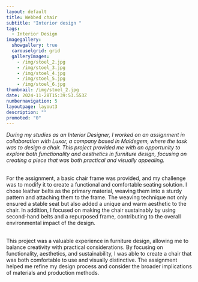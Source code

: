 ```yaml
---
layout: default
title: Webbed chair
subtitle: "Interior design "
tags:
  - Interior Design
imagegallery:
  showgallery: true
  carouselgrid: grid
  galleryImages:
    - /img/stoel_2.jpg
    - /img/stoel_3.jpg
    - /img/stoel_4.jpg
    - /img/stoel_5.jpg
    - /img/stoel_6.jpg
thumbnail: /img/stoel_2.jpg
date: 2024-11-28T15:39:53.553Z
numbernavigation: 5
layoutpage: layout3
description: ""
promoted: "0"
---
```

*During my studies as an Interior Designer, I worked on an assignment in collaboration with Luxor, a company based in Maldegem, where the task was to design a chair. This project provided me with an opportunity to explore both functionality and aesthetics in furniture design, focusing on creating a piece that was both practical and visually appealing.*

\
For the assignment, a basic chair frame was provided, and my challenge was to modify it to create a functional and comfortable seating solution. I chose leather belts as the primary material, weaving them into a sturdy pattern and attaching them to the frame. The weaving technique not only ensured a stable seat but also added a unique and warm aesthetic to the chair. In addition, I focused on making the chair sustainably by using second-hand belts and a repurposed frame, contributing to the overall environmental impact of the design.

\
This project was a valuable experience in furniture design, allowing me to balance creativity with practical considerations. By focusing on functionality, aesthetics, and sustainability, I was able to create a chair that was both comfortable to use and visually distinctive. The assignment helped me refine my design process and consider the broader implications of materials and production methods.